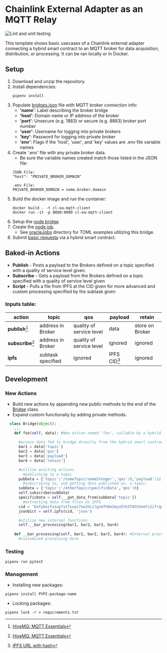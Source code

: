 # Chainlink External Adapter as an MQTT Relay

![Lint and unit testing](https://github.com/Briojas/CL-EA-MQTT-Client/workflows/Lint%20and%20unit%20testing/badge.svg)

This template shows basic usecases of a Chainlink external adapter connecting a hybrid smart contract to an MQTT broker for data acquisition, distribution, or processing. It can be ran locally or in Docker.

## **Setup**
1. Download and unzip the repository.
2. Install dependencies:
    ```
    pipenv install
    ```
3. Populate [bridges.json](https://github.com/Briojas/CL-EA-MQTT-Client/blob/master/bridges.json) file with MQTT broker connection info:
    - **'name'**: Label describing the broker bridge
    - **'host'**: Domain name or IP address of the broker
    - **'port'**: Unsecure (e.g. 1883) or secure (e.g. 8883) broker port number
    - **'user'**: Username for logging into private brokers
    - **'key'**: Password for logging into private broker
    - **'env'**: Flags if the 'host', 'user', and 'key' values are .env file variable names
4. Create '.env' file with any private broker data.
    - Be sure the variable names created match those listed in the JSON file:
    ```
    JSON File:
    "host": "PRIVATE_BROKER_DOMAIN"

    .env File:
    PRIVATE_BROKER_DOMAIN = some.broker.domain
    ```
5. Build the docker image and run the container:
    ```
    docker build . -t cl-ea-mqtt-client
    docker run -it -p 8080:8080 cl-ea-mqtt-client
    ```
6. Setup the [node bridge](https://docs.chain.link/docs/node-operators/).
7. Create the [node job](https://docs.chain.link/docs/jobs/).
    - See [oracleJobs](https://github.com/Briojas/CL-EA-MQTT-Client/tree/master/oracleJobs) directory for TOML examples utilizing this bridge.
8. Submit [basic requests](https://docs.chain.link/docs/architecture-request-model/) via a hybrid smart contract.
  
## **Baked-in Actions**
- **Publish** - Posts a payload to the Brokers defined on a topic specified with a quality of service level given. 
-  **Subscribe** - Gets a payload from the Brokers defined on a topic specified with a quality of service level given
-  **Script** - Pulls a file from IPFS at the CID given for more advanced and custom processing specified by the subtask given
### Inputs table:
| action | topic | qos | payload | retain |
| ----------- | ----------- | ----------- | ----------- | ----------- |
| **publish**[^1] | address in Broker | quality of service level | data | store on Broker |
| **subscribe**[^1] | address in Broker | quality of service level | ignored | ignored |
| **ipfs** | subtask specified | ignored | IPFS CID[^2] | ignored |

[^1]: [HiveMQ: MQTT Essentials](https://www.hivemq.com/mqtt-essentials/)
[^2]: [IPFS URL with hash](https://docs.ipfs.io/how-to/address-ipfs-on-web/)

## **Development**
### New Actions
  - Build new actions by appending new public methods to the end of the [Bridge](https://github.com/Briojas/CL-EA-MQTT-Client/blob/master/bridge.py) class. 
  - Expand custom functionaliy by adding private methods.
  ```python
    class Bridge(object):
      ...
      def foo(self, data): #New action named 'foo', callable by a hybrid smart contract
        
        #access data fed to bridge driectly from the hybrid smart contract
        bar1 = data['topic']
        bar2 = data['qos']
        bar3 = data['payload']
        bar4 = data['retain']

        #utilize exsiting actions
          #publishing to a topic
        pubData = {'topic':'/someTopic/someInteger','qos':0,'payload':12,'retain':True}
          #subscribing to, and getting data published on, a topic:
        subData = {'topic':'/otherTopic/specificData','qos':0}
        self.subscribe(subData)
        specificData = self.__get_data_from(subData['topic'])
          #extracting data from files on IPFS
        cid = 'bafybeifuzupfst7soyc7oe2hiilgvm7h6m2myu5tk37dth3nm7c2ifrqqm'
        jsonDict = self.ipfs(cid, 'json')

        #utilize new internal functions
        self.__bar_processing(bar1, bar2, bar3, bar4)
      
      def __bar_processing(self, bar1, bar2, bar3, bar4): #Internal processing function
        #customized processing here
  ```
### Testing
  ```
  pipenv run pytest
  ```
### Management
  - Installing new packages:
  ```
  pipenv install PYPI-package-name
  ```
  - Locking packages:
  ```
  pipenv lock -r > requirements.txt
  ```